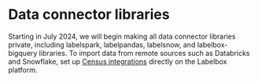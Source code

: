 # Data connector libraries

Starting in July 2024, we will begin making all data connector libraries private, including labelspark, labelpandas, labelsnow, and labelbox-bigquery libraries. To import data from remote sources such as Databricks and Snowflake, set up [Census integrations](https://docs.labelbox.com/docs/census-integration) directly on the Labelbox platform.
